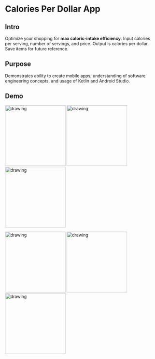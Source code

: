 # Calories Per Dollar App
## Intro
Optimize your shopping for **max caloric-intake efficiency**. Input calories per serving, number of servings, and price. Output is calories per dollar. Save items for future reference.

## Purpose
Demonstrates ability to create mobile apps, understanding of software engineering concepts, and usage of Kotlin and Android Studio.

## Demo
<img src="https://www.nathanjchan.com/cpd/cpd1.jpg" alt="drawing" width="200"/> <img src="https://www.nathanjchan.com/cpd/cpd2.jpg" alt="drawing" width="200"/> <img src="https://www.nathanjchan.com/cpd/cpd3.jpg" alt="drawing" width="200"/>

<img src="https://www.nathanjchan.com/cpd/cpd4.jpg" alt="drawing" width="200"/> <img src="https://www.nathanjchan.com/cpd/cpd5.jpg" alt="drawing" width="200"/> <img src="https://www.nathanjchan.com/cpd/cpd6.jpg" alt="drawing" width="200"/> 

